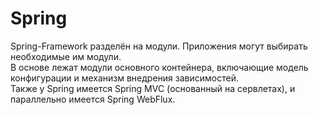# Spring

Spring-Framework разделён на модули. Приложения могут выбирать необходимые им модули.<br />
В основе лежат модули основного контейнера, включающие модель конфигурации и механизм внедрения зависимостей. <br />
Также у Spring имеется Spring MVC (основанный на сервлетах), и параллельно имеется Spring WebFlux.<br />

